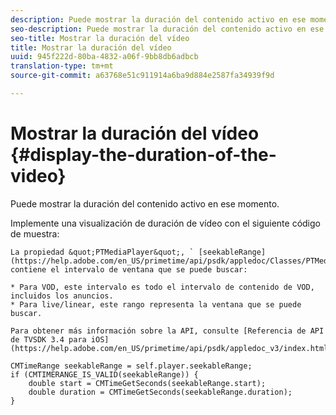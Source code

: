 ```yaml
---
description: Puede mostrar la duración del contenido activo en ese momento.
seo-description: Puede mostrar la duración del contenido activo en ese momento.
seo-title: Mostrar la duración del vídeo
title: Mostrar la duración del vídeo
uuid: 945f222d-80ba-4832-a06f-9bb8db6adbcb
translation-type: tm+mt
source-git-commit: a63768e51c911914a6ba9d884e2587fa34939f9d

---
```



# Mostrar la duración del vídeo {#display-the-duration-of-the-video}

Puede mostrar la duración del contenido activo en ese momento.

Implemente una visualización de duración de vídeo con el siguiente código de muestra:

    La propiedad &quot;PTMediaPlayer&quot;, ` [seekableRange](https://help.adobe.com/en_US/primetime/api/psdk/appledoc/Classes/PTMediaPlayer.html#//api/name/seekableRange)&quot;, contiene el intervalo de ventana que se puede buscar:
    
    * Para VOD, este intervalo es todo el intervalo de contenido de VOD, incluidos los anuncios.
    * Para live/linear, este rango representa la ventana que se puede buscar.
    
    Para obtener más información sobre la API, consulte [Referencia de API de TVSDK 3.4 para iOS](https://help.adobe.com/en_US/primetime/api/psdk/appledoc_v3/index.html)

<!--<a id="example_A153BE3AC03F43C6BF3A156316A08CD3"></a>-->

```
CMTimeRange seekableRange = self.player.seekableRange;  
if (CMTIMERANGE_IS_VALID(seekableRange)) { 
    double start = CMTimeGetSeconds(seekableRange.start);  
    double duration = CMTimeGetSeconds(seekableRange.duration); 
}
```
